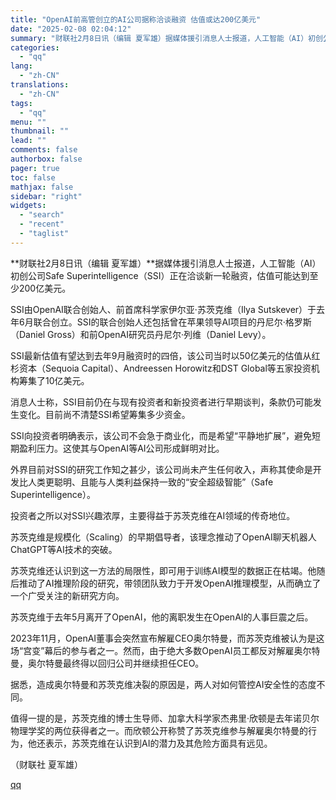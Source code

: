 ```yaml
---
title: "OpenAI前高管创立的AI公司据称洽谈融资 估值或达200亿美元"
date: "2025-02-08 02:04:12"
summary: "财联社2月8日讯（编辑 夏军雄）据媒体援引消息人士报道，人工智能（AI）初创公司Safe Super..."
categories:
  - "qq"
lang:
  - "zh-CN"
translations:
  - "zh-CN"
tags:
  - "qq"
menu: ""
thumbnail: ""
lead: ""
comments: false
authorbox: false
pager: true
toc: false
mathjax: false
sidebar: "right"
widgets:
  - "search"
  - "recent"
  - "taglist"
---
```


**财联社2月8日讯（编辑 夏军雄）**据媒体援引消息人士报道，人工智能（AI）初创公司Safe Superintelligence（SSI）正在洽谈新一轮融资，估值可能达到至少200亿美元。

SSI由OpenAI联合创始人、前首席科学家伊尔亚·苏茨克维（Ilya Sutskever）于去年6月联合创立。SSI的联合创始人还包括曾在苹果领导AI项目的丹尼尔·格罗斯（Daniel Gross）和前OpenAI研究员丹尼尔·列维（Daniel Levy）。

SSI最新估值有望达到去年9月融资时的四倍，该公司当时以50亿美元的估值从红杉资本（Sequoia Capital）、Andreessen Horowitz和DST Global等五家投资机构筹集了10亿美元。

消息人士称，SSI目前仍在与现有投资者和新投资者进行早期谈判，条款仍可能发生变化。目前尚不清楚SSI希望筹集多少资金。

SSI向投资者明确表示，该公司不会急于商业化，而是希望“平静地扩展”，避免短期盈利压力。这使其与OpenAI等AI公司形成鲜明对比。

外界目前对SSI的研究工作知之甚少，该公司尚未产生任何收入，声称其使命是开发比人类更聪明、且能与人类利益保持一致的“安全超级智能”（Safe Superintelligence）。

投资者之所以对SSI兴趣浓厚，主要得益于苏茨克维在AI领域的传奇地位。

苏茨克维是规模化（Scaling）的早期倡导者，该理念推动了OpenAI聊天机器人ChatGPT等AI技术的突破。

苏茨克维还认识到这一方法的局限性，即可用于训练AI模型的数据正在枯竭。他随后推动了AI推理阶段的研究，带领团队致力于开发OpenAI推理模型，从而确立了一个广受关注的新研究方向。

苏茨克维于去年5月离开了OpenAI，他的离职发生在OpenAI的人事巨震之后。

2023年11月，OpenAI董事会突然宣布解雇CEO奥尔特曼，而苏茨克维被认为是这场“宫变”幕后的参与者之一。然而，由于绝大多数OpenAI员工都反对解雇奥尔特曼，奥尔特曼最终得以回归公司并继续担任CEO。

据悉，造成奥尔特曼和苏茨克维决裂的原因是，两人对如何管控AI安全性的态度不同。

值得一提的是，苏茨克维的博士生导师、加拿大科学家杰弗里·欣顿是去年诺贝尔物理学奖的两位获得者之一。而欣顿公开称赞了苏茨克维参与解雇奥尔特曼的行为，他还表示，苏茨克维在认识到AI的潜力及其危险方面具有远见。

（财联社 夏军雄）

[qq](https://new.qq.com/rain/a/20250208A00OU300)
